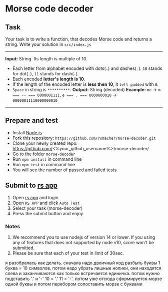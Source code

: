# Morse code decoder

## Task

Your task is to write a function, that decodes Morse code and returns a string.
Write your solution in `src/index.js`

---

**Input:** String. Its length is multiple of 10.
- Each letter from alphabet encoded with dots(`.`) and dashes(`-`). `10` stands for dot(`.`), `11` stands for dash(`-`).
- Each encoded **letter's length is 10**.
- If the length of the encoded letter is **less then 10**, it `left padded` with `0`.
- `Space` in string is `**********`.
**Output:** String (decoded)
**Example:** `me` -> `m === -- === 0000001111`, `e === . === 0000000010` -> `00000011110000000010`

---

## Prepare and test

- Install [Node.js](https://nodejs.org/en/)
- Fork this repository: `https://github.com/romacher/morse-decoder.git`
- Clone your newly created repo: https://github.com/<%your_github_username%>/morse-decoder/
- Go to the folder `morse-decoder`
- Run `npm install` in command line
- Run `npm test` in command line
- You will see the number of passed and failed tests

## Submit to [rs app](https://app.rs.school)
1. Open [rs app](https://app.rs.school) and login
2. Open `RS APP` and click `Auto Test`
3. Select your task (morse-decoder)
4. Press the submit button and enjoy

### Notes
1. We recommend you to use nodejs of version 14 or lower. If you using any of features that does not supported by node v10, score won't be submitted.
2. Please be sure that each of your test in limit of 30sec.


я разобралась как делать. сначала надо двоичный код разбыть буквы 1 буква = 10 символов. потом надо убрать лишные нолики, они находятся слева и заканчиваются как только встречается единичка. потом нужно подставить '.' и '-' 10 = '.' 11 = '-'. потом уже отсюда сформируется морзе одной буквы и потом перебором сопоставить морзе с буквами
